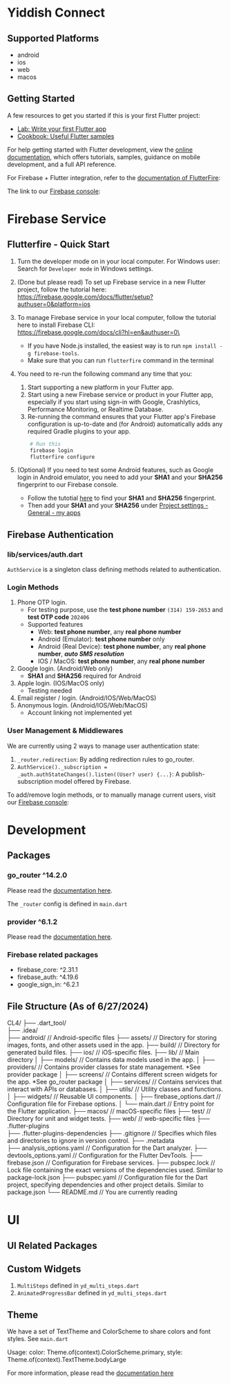 # Yiddish Connect
## Supported Platforms
- android
- ios
- web
- macos

## Getting Started
A few resources to get you started if this is your first Flutter project:

- [Lab: Write your first Flutter app](https://docs.flutter.dev/get-started/codelab)
- [Cookbook: Useful Flutter samples](https://docs.flutter.dev/cookbook)

For help getting started with Flutter development, view the
[online documentation](https://docs.flutter.dev/), which offers tutorials,
samples, guidance on mobile development, and a full API reference.

For Firebase + Flutter integration, refer to the [documentation of FlutterFire](https://firebase.flutter.dev/docs/overview):

The link to our [Firebase console](https://console.firebase.google.com/u/0/project/ydapp-830fe/overview):

# Firebase Service
## Flutterfire - Quick Start
1. Turn the developer mode on in your local computer. For Windows user: \
    Search for `Developer mode` in Windows settings.
   
3. (Done but please read) To set up Firebase service in a new Flutter project, follow the tutorial here: \
    https://firebase.google.com/docs/flutter/setup?authuser=0&platform=ios

4. To manage Firebase service in your local computer, follow the tutorial here to install Firebase CLI: \
    https://firebase.google.com/docs/cli?hl=en&authuser=0\
    - If you have Node.js installed, the easiest way is to run `npm install -g firebase-tools`.
    - Make sure that you can run `flutterfire` command in the terminal

5. You need to re-run the following command any time that you:
    1. Start supporting a new platform in your Flutter app.
    2. Start using a new Firebase service or product in your Flutter app, especially if you start using sign-in with Google, Crashlytics, Performance Monitoring, or Realtime Database.
    3. Re-running the command ensures that your Flutter app's Firebase configuration is up-to-date and (for Android) automatically adds any required Gradle plugins to your app.
    ```bash
        # Run this
        firebase login
        flutterfire configure
    ```
6. (Optional) If you need to test some Android features, such as Google login in Android emulator, you need to add your **SHA1** and your **SHA256** fingerprint to our Firebase console.
    - Follow the tutotial [here](https://medium.com/@MatchaLatt3/finding-sha1-and-sha-256-key-for-flutter-app-in-android-studio-on-windows-e24cc4d76328) to find your **SHA1** and **SHA256** fingerprint.
    - Then add your **SHA1** and your **SHA256** under [Project settings - General - my apps](https://console.firebase.google.com/u/0/project/ydapp-830fe/settings/general/android:com.yiddishland.yiddishconnect)

## Firebase Authentication
### lib/services/auth.dart
`AuthService` is a singleton class defining methods related to authentication.

### Login Methods
1. Phone OTP login.
    - For testing purpose, use the **test phone number** `(314) 159-2653` and **test OTP code** `202406`
    - Supported features
        - Web:  **test phone number**, any **real phone number**
        - Android (Emulator):  **test phone number** only
        - Android (Real Device):  **test phone number**, any **real phone number**, ***auto SMS resolution***
        - IOS / MacOS:  **test phone number**, any **real phone number**
2. Google login. (Android/Web only)
    - **SHA1** and **SHA256** required for Android
3. Apple login. (IOS/MacOS only)
    - Testing needed
4. Email register / login. (Android/IOS/Web/MacOS)
5. Anonymous login. (Android/IOS/Web/MacOS)
    - Account linking not implemented yet

### User Management & Middlewares
We are currently using 2 ways to manage user authentication state:
1. `_router.redirection`: By adding redirection rules to go_router.
2. `AuthService()._subscription = _auth.authStateChanges().listen((User? user) {...}`: A publish-subscription model offered by Firebase.

To add/remove login methods, or to manually manage current users, visit our [Firebase console](https://console.firebase.google.com/u/0/project/ydapp-830fe/overview):
# Development
## Packages
### go_router ^14.2.0
Please read the [documentation here](https://pub.dev/documentation/go_router/latest/topics/Get%20started-topic.html).

The `_router` config is defined in `main.dart`

### provider ^6.1.2
Please read the [documentation here](https://pub.dev/packages/provider).

### Firebase related packages
- firebase_core: ^2.31.1
- firebase_auth: ^4.19.6
- google_sign_in: ^6.2.1

## File Structure (As of 6/27/2024)

CL4/
├── .dart_tool/    
├── .idea/    
├── android/     // Android-specific files
├── assets/     // Directory for storing images, fonts, and other assets used in the app.
├── build/     // Directory for generated build files.
├── ios/     // iOS-specific files.
├── lib/     // Main directory
│ ├── models/     // Contains data models used in the app.
│ ├── providers/     // Contains provider classes for state management. *See provider package
│ ├── screens/     // Contains different screen widgets for the app. *See go_router package
│ ├── services/     // Contains services that interact with APIs or databases.
│ ├── utils/     // Utility classes and functions.
│ ├── widgets/     // Reusable UI components.
│ ├── firebase_options.dart     // Configuration file for Firebase options.
│ └── main.dart     // Entry point for the Flutter application.
├── macos/     // macOS-specific files
├── test/     // Directory for unit and widget tests.
├── web/     // web-specific files
├── .flutter-plugins    
├── .flutter-plugins-dependencies
├── .gitignore     // Specifies which files and directories to ignore in version control.
├── .metadata    
├── analysis_options.yaml     // Configuration for the Dart analyzer.
├── devtools_options.yaml     // Configuration for the Flutter DevTools.
├── firebase.json     // Configuration for Firebase services.
├── pubspec.lock     // Lock file containing the exact versions of the dependencies used. Similar to package-lock.json
├── pubspec.yaml     // Configuration file for the Dart project, specifying dependencies and other project details. Similar to package.json
└── README.md     // You are currently reading

# UI
## UI Related Packages

## Custom Widgets
1. `MultiSteps` defined in `yd_multi_steps.dart`
2. `AnimatedProgressBar` defined in `yd_multi_steps.dart`

## Theme
We have a set of TextTheme and ColorScheme to share colors and font styles. See `main.dart`

Usage:
color: Theme.of(context).ColorScheme.primary,
style: Theme.of(context).TextTheme.bodyLarge


For more information, please read the [documentation here](https://docs.flutter.dev/cookbook/design/themes)
